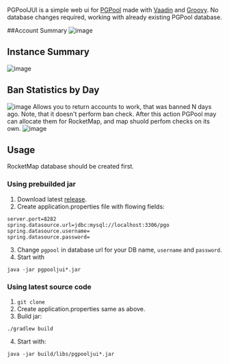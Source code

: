 PGPoolJUI is a simple web ui for [PGPool](https://github.com/sLoPPydrive/PGPool/)
made with [Vaadin](https://vaadin.com/) and [Groovy](http://groovy-lang.org/).
No database changes required, working with already existing PGPool database.

##Account Summary
![image](https://user-images.githubusercontent.com/19952171/34322771-b4115662-e841-11e7-9865-d6acc682a7e7.png)

## Instance Summary
![image](https://user-images.githubusercontent.com/19952171/34322779-0b131c48-e842-11e7-9af4-efa78e41abdf.png)
## Ban Statistics by Day 
![image](https://user-images.githubusercontent.com/19952171/34322782-3f08025c-e842-11e7-847b-683f3b773812.png)
Allows you to return accounts to work, that was banned N days ago. Note, that it doesn't perform ban check.
After this action PGPool may can allocate them for RocketMap, and map shuold perfom checks  on its own.
![image](https://user-images.githubusercontent.com/19952171/34322784-6ab20be6-e842-11e7-9e77-40bfcdba9393.png)

## Usage
RocketMap database should be created first.
### Using prebuilded jar
1. Download latest [release](https://github.com/codename-art/pgpooljui/releases).
2. Create application.properties file with flowing fields:
```properties
server.port=8282
spring.datasource.url=jdbc:mysql://localhost:3306/pgo
spring.datasource.username=
spring.datasource.password=
```
3. Change `pgpool` in database url for your DB name, `username` and `password`.
4. Start with
```commandline
java -jar pgpooljui*.jar
```

### Using latest source code
1. `git clone`
2. Create application.properties same as above.
3. Build jar:
```commandline
./gradlew build
```
4. Start with:
```commandline
java -jar build/libs/pgpooljui*.jar
```